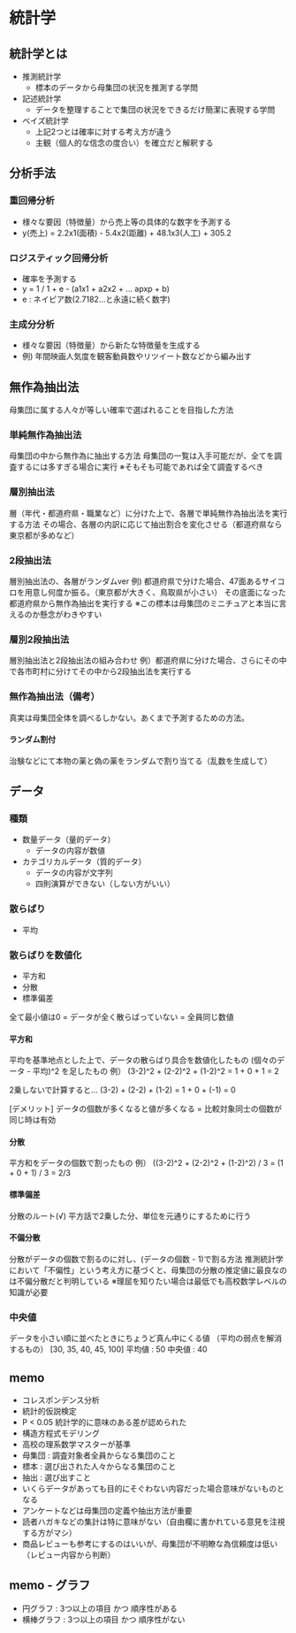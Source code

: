 # 統計学


## 統計学とは

- 推測統計学
  - 標本のデータから母集団の状況を推測する学問
- 記述統計学
  - データを整理することで集団の状況をできるだけ簡潔に表現する学問
- ベイズ統計学
  - 上記2つとは確率に対する考え方が違う
  - 主観（個人的な信念の度合い）を確立だと解釈する



## 分析手法

### 重回帰分析
  - 様々な要因（特徴量）から売上等の具体的な数字を予測する
  - y(売上) = 2.2x1(面積) - 5.4x2(距離) + 48.1x3(人工) + 305.2
### ロジスティック回帰分析
  - 確率を予測する
  - y =  1  /  1 + e - (a1x1 + a2x2 + ... apxp + b)
  - e : ネイピア数(2.7182...と永遠に続く数字)
### 主成分分析
  - 様々な要因（特徴量）から新たな特徴量を生成する
  - 例) 年間映画人気度を観客動員数やリツイート数などから編み出す



## 無作為抽出法
母集団に属する人々が等しい確率で選ばれることを目指した方法

### 単純無作為抽出法
母集団の中から無作為に抽出する方法
母集団の一覧は入手可能だが、全てを調査するには多すぎる場合に実行
※そもそも可能であれば全て調査するべき

### 層別抽出法
層（年代・都道府県・職業など）に分けた上で、各層で単純無作為抽出法を実行する方法
その場合、各層の内訳に応じて抽出割合を変化させる（都道府県なら東京都が多めなど）

### 2段抽出法
層別抽出法の、各層がランダムver
例) 都道府県で分けた場合、47面あるサイコロを用意し何度か振る。（東京都が大きく、鳥取県が小さい）
その底面になった都道府県から無作為抽出を実行する
※この標本は母集団のミニチュアと本当に言えるのか懸念がわきやすい

### 層別2段抽出法
層別抽出法と2段抽出法の組み合わせ
例）都道府県に分けた場合、さらにその中で各市町村に分けてその中から2段抽出法を実行する

### 無作為抽出法（備考）
真実は母集団全体を調べるしかない。あくまで予測するための方法。

#### ランダム割付
治験などにて本物の薬と偽の薬をランダムで割り当てる（乱数を生成して）



## データ

### 種類
- 数量データ（量的データ）
  - データの内容が数値
- カテゴリカルデータ（質的データ）
  - データの内容が文字列
  - 四則演算ができない（しない方がいい）

### 散らばり
- 平均

### 散らばりを数値化
- 平方和
- 分散
- 標準偏差

全て最小値は0 = データが全く散らばっていない = 全員同じ数値

#### 平方和
平均を基準地点とした上で、データの散らばり具合を数値化したもの
(個々のデータ - 平均)^2 を足したもの
例） (3-2)^2 + (2-2)^2 + (1-2)^2 = 1 + 0 + 1 = 2

2乗しないで計算すると...
(3-2) + (2-2) + (1-2) = 1 + 0 + (-1) = 0

[デメリット]
データの個数が多くなると値が多くなる = 比較対象同士の個数が同じ時は有効

#### 分散
平方和をデータの個数で割ったもの
例） ((3-2)^2 + (2-2)^2 + (1-2)^2) / 3 = (1 + 0 + 1) / 3 = 2/3

#### 標準偏差
分散のルート(√)
平方話で2乗した分、単位を元通りにするために行う

#### 不偏分散
分散がデータの個数で割るのに対し、(データの個数 - 1)で割る方法
推測統計学において「不偏性」という考え方に基づくと、母集団の分散の推定値に最良なのは不偏分散だと判明している
※理屈を知りたい場合は最低でも高校数学レベルの知識が必要

### 中央値
データを小さい順に並べたときにちょうど真ん中にくる値
（平均の弱点を解消するもの）
[30, 35, 40, 45, 100]
平均値 : 50
中央値 : 40


## memo
- コレスポンデンス分析
- 統計的仮説検定
- P < 0.05 統計学的に意味のある差が認められた
- 構造方程式モデリング
- 高校の理系数学マスターが基準
- 母集団 : 調査対象者全員からなる集団のこと
- 標本 : 選び出された人々からなる集団のこと
- 抽出 : 選び出すこと
- いくらデータがあっても目的にそぐわない内容だった場合意味がないものとなる
- アンケートなどは母集団の定義や抽出方法が重要
- 読者ハガキなどの集計は特に意味がない（自由欄に書かれている意見を注視する方がマシ）
- 商品レビューも参考にするのはいいが、母集団が不明瞭な為信頼度は低い（レビュー内容から判断）

## memo - グラフ

- 円グラフ : 3つ以上の項目 かつ 順序性がある
- 横棒グラフ : 3つ以上の項目 かつ 順序性がない